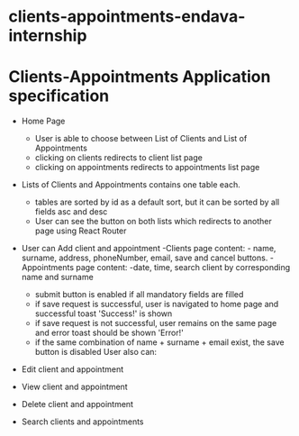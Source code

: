 # clients-appointments-endava-internship

# Clients-Appointments Application specification

* Home Page
    - User is able to choose between List of Clients and List of Appointments
    - clicking on clients redirects to client list page 
    - clicking on appointments redirects to appointments list page

* Lists of Clients and Appointments contains one table each.

    - tables are sorted by id as a default sort, but it can be sorted by all fields asc and desc
    - User can see the button on both lists which redirects to another page using React Router 

* User can Add client and appointment
    -Clients page content:
        - name, surname, address, phoneNumber, email, save and cancel buttons. 
    -Appointments page content:
        -date, time, search client by corresponding name and surname 

    - submit button is enabled if all mandatory fields are filled
    - if save request is successful, user is navigated to home page and successful toast 'Success!' is shown
    - if save request is not successful, user remains on the same page and error toast should be shown 'Error!'
    - if the same combination of name + surname + email exist, the save button is disabled
    User also can:
* Edit client and appointment
* View client and appointment
* Delete client and appointment
* Search clients and appointments
